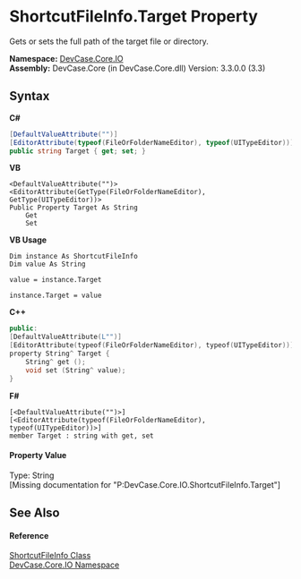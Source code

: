 # ShortcutFileInfo.Target Property 
 

Gets or sets the full path of the target file or directory.

**Namespace:**&nbsp;<a href="N_DevCase_Core_IO">DevCase.Core.IO</a><br />**Assembly:**&nbsp;DevCase.Core (in DevCase.Core.dll) Version: 3.3.0.0 (3.3)

## Syntax

**C#**<br />
``` C#
[DefaultValueAttribute("")]
[EditorAttribute(typeof(FileOrFolderNameEditor), typeof(UITypeEditor))]
public string Target { get; set; }
```

**VB**<br />
``` VB
<DefaultValueAttribute("")>
<EditorAttribute(GetType(FileOrFolderNameEditor), GetType(UITypeEditor))>
Public Property Target As String
	Get
	Set
```

**VB Usage**<br />
``` VB Usage
Dim instance As ShortcutFileInfo
Dim value As String

value = instance.Target

instance.Target = value
```

**C++**<br />
``` C++
public:
[DefaultValueAttribute(L"")]
[EditorAttribute(typeof(FileOrFolderNameEditor), typeof(UITypeEditor))]
property String^ Target {
	String^ get ();
	void set (String^ value);
}
```

**F#**<br />
``` F#
[<DefaultValueAttribute("")>]
[<EditorAttribute(typeof(FileOrFolderNameEditor), typeof(UITypeEditor))>]
member Target : string with get, set

```


#### Property Value
Type: String<br />\[Missing <value> documentation for "P:DevCase.Core.IO.ShortcutFileInfo.Target"\]

## See Also


#### Reference
<a href="T_DevCase_Core_IO_ShortcutFileInfo">ShortcutFileInfo Class</a><br /><a href="N_DevCase_Core_IO">DevCase.Core.IO Namespace</a><br />